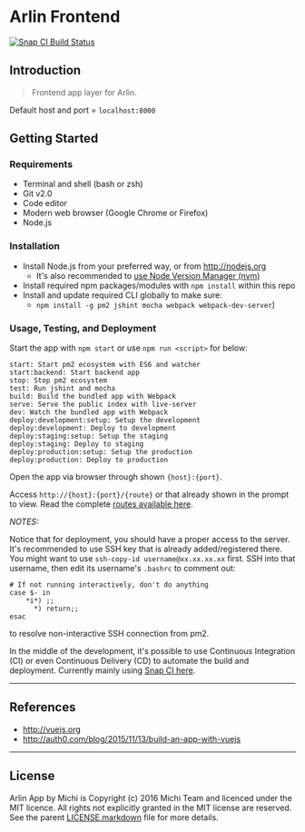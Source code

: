 Arlin Frontend
==============

[![Snap CI Build Status](https://snap-ci.com/gunadarma-academy/asde-michi-frontend/branch/master/build_image)](https://snap-ci.com/gunadarma-academy/asde-michi-frontend/branch/master)

Introduction
------------

> Frontend app layer for Arlin.

Default host and port = `localhost:8000`

Getting Started
---------------

### Requirements

+ Terminal and shell (bash or zsh)
+ Git v2.0
+ Code editor
+ Modern web browser (Google Chrome or Firefox)
+ Node.js

### Installation

+ Install Node.js from your preferred way, or from http://nodejs.org
  + It's also recommended to [use Node Version Manager (nvm)](https://github.com/creationix/nvm)
+ Install required npm packages/modules with `npm install` within this repo
+ Install and update required CLI globally to make sure:
  + `npm install -g pm2 jshint mocha webpack webpack-dev-server`)

### Usage, Testing, and Deployment

Start the app with `npm start` or use `npm run <script>` for below:

```
start: Start pm2 ecosystem with ES6 and watcher
start:backend: Start backend app
stop: Stop pm2 ecosystem
test: Run jshint and mocha
build: Build the bundled app with Webpack
serve: Serve the public index with live-server
dev: Watch the bundled app with Webpack
deploy:development:setup: Setup the development
deploy:development: Deploy to development
deploy:staging:setup: Setup the staging
deploy:staging: Deploy to staging
deploy:production:setup: Setup the production
deploy:production: Deploy to production
```

Open the app via browser through shown `{host}:{port}`.

Access `http://{host}:{port}/{route}` or that already shown in the prompt to view. Read the complete [routes available here](https://github.com/gunadarma-academy/asde-michi/blob/master/docs/ROUTES.markdown).

_NOTES:_

Notice that for deployment, you should have a proper access to the server. It's recommended to use SSH key that is already added/registered there. You might want to use `ssh-copy-id username@xx.xx.xx.xx` first. SSH into that username, then edit its username's `.bashrc` to comment out:
```
# If not running interactively, don't do anything
case $- in
    *i*) ;;
      *) return;;
esac
```
to resolve non-interactive SSH connection from pm2.

In the middle of the development, it's possible to use Continuous Integration (CI) or even Continuous Delivery (CD) to automate the build and deployment. Currently mainly using [Snap CI here](https://snap-ci.com/gunadarma-academy/asde-michi-frontend).

*  *  *  *  *  *  *  *  *  *  *  *  *  *  *  *  *  *  *  *

References
----------

+ http://vuejs.org
+ http://auth0.com/blog/2015/11/13/build-an-app-with-vuejs

*  *  *  *  *  *  *  *  *  *  *  *  *  *  *  *  *  *  *  *

License
-------

Arlin App by Michi is Copyright (c) 2016 Michi Team and licenced under the MIT licence. All rights not explicitly granted in the MIT license are reserved. See the parent [LICENSE.markdown](https://github.com/gunadarma-academy/asde-michi/blob/master/LICENSE.markdown) file for more details.
